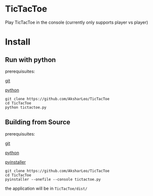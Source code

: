 # TicTacToe
Play TicTacToe in the console (currently only supports player vs player)




# Install

## Run with python
prerequisuites:

[git](https://git-scm.com/downloads)

[python](https://www.python.org/downloads/)

```
git clone https://github.com/AksharLeo/TicTacToe
cd TicTacToe
python tictactoe.py
```
## Building from Source

prerequisuites:

[git](https://git-scm.com/downloads)

[python](https://www.python.org/downloads/)

[pyinstaller](https://pypi.org/project/pyinstaller/)

```
git clone https://github.com/AksharLeo/TicTacToe
cd TicTacToe
pyinstaller --onefile --console tictactoe.py
```

the application will be in `TicTacToe/dist/`

